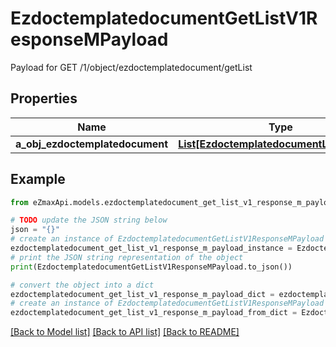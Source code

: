 # EzdoctemplatedocumentGetListV1ResponseMPayload

Payload for GET /1/object/ezdoctemplatedocument/getList

## Properties

Name | Type | Description | Notes
------------ | ------------- | ------------- | -------------
**a_obj_ezdoctemplatedocument** | [**List[EzdoctemplatedocumentListElement]**](EzdoctemplatedocumentListElement.md) |  | 

## Example

```python
from eZmaxApi.models.ezdoctemplatedocument_get_list_v1_response_m_payload import EzdoctemplatedocumentGetListV1ResponseMPayload

# TODO update the JSON string below
json = "{}"
# create an instance of EzdoctemplatedocumentGetListV1ResponseMPayload from a JSON string
ezdoctemplatedocument_get_list_v1_response_m_payload_instance = EzdoctemplatedocumentGetListV1ResponseMPayload.from_json(json)
# print the JSON string representation of the object
print(EzdoctemplatedocumentGetListV1ResponseMPayload.to_json())

# convert the object into a dict
ezdoctemplatedocument_get_list_v1_response_m_payload_dict = ezdoctemplatedocument_get_list_v1_response_m_payload_instance.to_dict()
# create an instance of EzdoctemplatedocumentGetListV1ResponseMPayload from a dict
ezdoctemplatedocument_get_list_v1_response_m_payload_from_dict = EzdoctemplatedocumentGetListV1ResponseMPayload.from_dict(ezdoctemplatedocument_get_list_v1_response_m_payload_dict)
```
[[Back to Model list]](../README.md#documentation-for-models) [[Back to API list]](../README.md#documentation-for-api-endpoints) [[Back to README]](../README.md)


